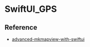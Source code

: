 # SwiftUI_GPS

## Reference
- [advanced-mkmapview-with-swiftui](https://www.hackingwithswift.com/books/ios-swiftui/advanced-mkmapview-with-swiftui)
